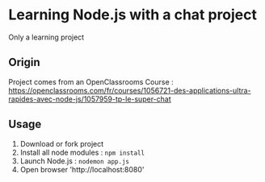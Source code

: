 # Learning Node.js with a chat project

Only a learning project

## Origin

Project comes from an OpenClassrooms Course :
https://openclassrooms.com/fr/courses/1056721-des-applications-ultra-rapides-avec-node-js/1057959-tp-le-super-chat

## Usage

1. Download or fork project
2. Install all node modules : `npm install`
2. Launch Node.js : `nodemon app.js`
3. Open browser 'http://localhost:8080'